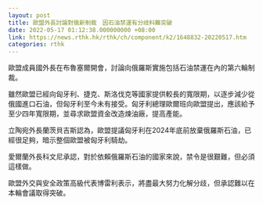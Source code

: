 ```yaml
---
layout: post
title: 歐盟外長討論對俄新制裁　因石油禁運有分歧料難突破
date: 2022-05-17 01:12:38.000000000 +08:00
link: https://news.rthk.hk/rthk/ch/component/k2/1648832-20220517.htm
categories: rthk
---
```


歐盟成員國外長在布魯塞爾開會，討論向俄羅斯實施包括石油禁運在內的第六輪制裁。

雖然歐盟已經向匈牙利、捷克、斯洛伐克等國家提供較長的寬限期，以逐步減少從俄國進口石油，但匈牙利至今未有接受。匈牙利總理歐爾班向歐盟提出，應該給予至少四年寬限期，並尋求歐盟資金改造煉油廠，提高產能。

立陶宛外長蘭茨貝吉斯認為，歐盟提議匈牙利在2024年底前放棄俄羅斯石油，已經很足夠，暗示整個歐盟被匈牙利騎劫。

愛爾蘭外長科文尼承認，對於依賴俄羅斯石油的國家來說，禁令是很艱難，但必須這樣做。

歐盟外交與安全政策高級代表博雷利表示，將盡最大努力化解分歧，但承認難以在本輪會議取得突破。
